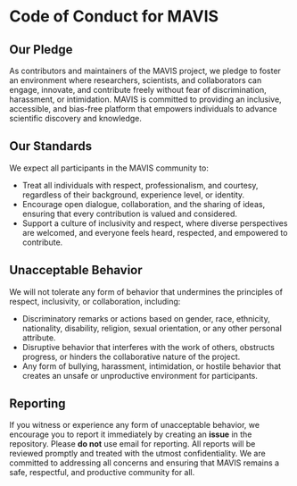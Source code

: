 # Code of Conduct for MAVIS

## Our Pledge
As contributors and maintainers of the MAVIS project, we pledge to foster an environment where researchers, scientists, and collaborators can engage, innovate, and contribute freely without fear of discrimination, harassment, or intimidation. MAVIS is committed to providing an inclusive, accessible, and bias-free platform that empowers individuals to advance scientific discovery and knowledge.

## Our Standards
We expect all participants in the MAVIS community to:

- Treat all individuals with respect, professionalism, and courtesy, regardless of their background, experience level, or identity.
- Encourage open dialogue, collaboration, and the sharing of ideas, ensuring that every contribution is valued and considered.
- Support a culture of inclusivity and respect, where diverse perspectives are welcomed, and everyone feels heard, respected, and empowered to contribute.

## Unacceptable Behavior
We will not tolerate any form of behavior that undermines the principles of respect, inclusivity, or collaboration, including:

- Discriminatory remarks or actions based on gender, race, ethnicity, nationality, disability, religion, sexual orientation, or any other personal attribute.
- Disruptive behavior that interferes with the work of others, obstructs progress, or hinders the collaborative nature of the project.
- Any form of bullying, harassment, intimidation, or hostile behavior that creates an unsafe or unproductive environment for participants.

## Reporting
If you witness or experience any form of unacceptable behavior, we encourage you to report it immediately by creating an **issue** in the repository. Please **do not** use email for reporting. All reports will be reviewed promptly and treated with the utmost confidentiality. We are committed to addressing all concerns and ensuring that MAVIS remains a safe, respectful, and productive community for all.

